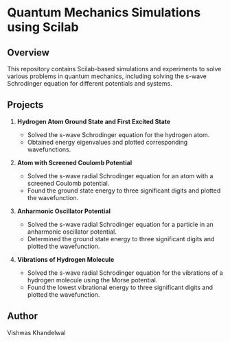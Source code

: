 
# Quantum Mechanics Simulations using Scilab

## Overview

This repository contains Scilab-based simulations and experiments to solve various problems in quantum mechanics, including solving the s-wave Schrodinger equation for different potentials and systems.

## Projects

1. **Hydrogen Atom Ground State and First Excited State**
   - Solved the s-wave Schrodinger equation for the hydrogen atom.
   - Obtained energy eigenvalues and plotted corresponding wavefunctions.
   

2. **Atom with Screened Coulomb Potential**
   - Solved the s-wave radial Schrodinger equation for an atom with a screened Coulomb potential.
   - Found the ground state energy  to three significant digits and plotted the wavefunction.
   

3. **Anharmonic Oscillator Potential**
   - Solved the s-wave radial Schrodinger equation for a particle in an anharmonic oscillator potential.
   - Determined the ground state energy to three significant digits and plotted the wavefunction.
  

4. **Vibrations of Hydrogen Molecule**
   - Solved the s-wave radial Schrodinger equation for the vibrations of a hydrogen molecule using the Morse potential.
   - Found the lowest vibrational energy to three significant digits and plotted the wavefunction.
     



## Author

Vishwas Khandelwal


